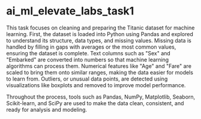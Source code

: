 # ai_ml_elevate_labs_task1

This task focuses on cleaning and preparing the Titanic dataset for machine learning. First, the dataset is loaded into Python using Pandas and explored to understand its structure, data types, and missing values. Missing data is handled by filling in gaps with averages or the most common values, ensuring the dataset is complete. Text columns such as "Sex" and "Embarked" are converted into numbers so that machine learning algorithms can process them. Numerical features like "Age" and "Fare" are scaled to bring them onto similar ranges, making the data easier for models to learn from. Outliers, or unusual data points, are detected using visualizations like boxplots and removed to improve model performance.

Throughout the process, tools such as Pandas, NumPy, Matplotlib, Seaborn, Scikit-learn, and SciPy are used to make the data clean, consistent, and ready for analysis and modeling.
